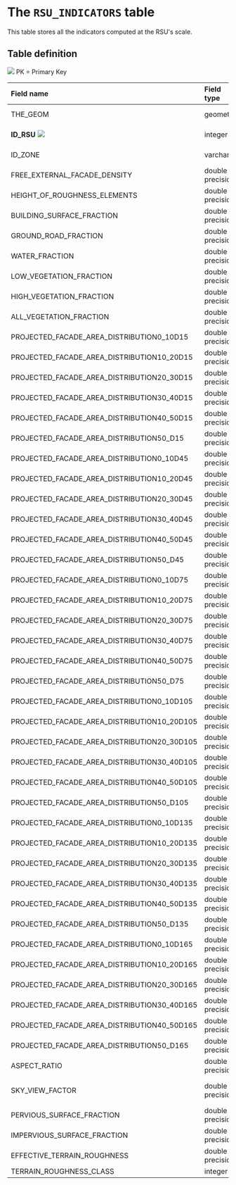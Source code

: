 # The `RSU_INDICATORS` table

This table stores all the indicators computed at the RSU's scale.



## Table definition

![](/home/gpetit/Documents/Codes/geoclimate/docs/images/pk.png) PK = Primary Key

| Field name   | Field type       | Definition         |
| :----------- | :--------------- | ------------------ |
| THE_GEOM       | geometry          | RSU's geometry    |
| **ID_RSU** ![](/home/gpetit/Documents/Codes/geoclimate/docs/images/pk.png) | integer | RSU's unique id    |
| ID_ZONE | varchar | Belonging zone id |
| FREE_EXTERNAL_FACADE_DENSITY | double precision |  |
| HEIGHT_OF_ROUGHNESS_ELEMENTS | double precision |  |
| BUILDING_SURFACE_FRACTION | double precision |  |
| GROUND_ROAD_FRACTION | double precision |  |
| WATER_FRACTION | double precision |  |
| LOW_VEGETATION_FRACTION | double precision |  |
| HIGH_VEGETATION_FRACTION | double precision |  |
| ALL_VEGETATION_FRACTION | double precision |  |
| PROJECTED_FACADE_AREA_DISTRIBUTION0_10D15 | double precision |  |
| PROJECTED_FACADE_AREA_DISTRIBUTION10_20D15 | double precision |  |
| PROJECTED_FACADE_AREA_DISTRIBUTION20_30D15 | double precision |  |
| PROJECTED_FACADE_AREA_DISTRIBUTION30_40D15 | double precision |  |
| PROJECTED_FACADE_AREA_DISTRIBUTION40_50D15 | double precision |  |
| PROJECTED_FACADE_AREA_DISTRIBUTION50_D15 | double precision |  |
| PROJECTED_FACADE_AREA_DISTRIBUTION0_10D45 | double precision |  |
| PROJECTED_FACADE_AREA_DISTRIBUTION10_20D45 | double precision |  |
| PROJECTED_FACADE_AREA_DISTRIBUTION20_30D45 | double precision |  |
| PROJECTED_FACADE_AREA_DISTRIBUTION30_40D45 | double precision |  |
| PROJECTED_FACADE_AREA_DISTRIBUTION40_50D45 | double precision |  |
| PROJECTED_FACADE_AREA_DISTRIBUTION50_D45 | double precision |  |
| PROJECTED_FACADE_AREA_DISTRIBUTION0_10D75 | double precision |  |
| PROJECTED_FACADE_AREA_DISTRIBUTION10_20D75 | double precision |  |
| PROJECTED_FACADE_AREA_DISTRIBUTION20_30D75 | double precision |  |
| PROJECTED_FACADE_AREA_DISTRIBUTION30_40D75 | double precision |  |
| PROJECTED_FACADE_AREA_DISTRIBUTION40_50D75 | double precision |  |
| PROJECTED_FACADE_AREA_DISTRIBUTION50_D75 | double precision |  |
| PROJECTED_FACADE_AREA_DISTRIBUTION0_10D105 | double precision |  |
| PROJECTED_FACADE_AREA_DISTRIBUTION10_20D105 | double precision |  |
| PROJECTED_FACADE_AREA_DISTRIBUTION20_30D105 | double precision |  |
| PROJECTED_FACADE_AREA_DISTRIBUTION30_40D105 | double precision |  |
| PROJECTED_FACADE_AREA_DISTRIBUTION40_50D105 | double precision |  |
| PROJECTED_FACADE_AREA_DISTRIBUTION50_D105 | double precision |  |
| PROJECTED_FACADE_AREA_DISTRIBUTION0_10D135 | double precision |  |
| PROJECTED_FACADE_AREA_DISTRIBUTION10_20D135 | double precision |  |
| PROJECTED_FACADE_AREA_DISTRIBUTION20_30D135 | double precision |  |
| PROJECTED_FACADE_AREA_DISTRIBUTION30_40D135 | double precision |  |
| PROJECTED_FACADE_AREA_DISTRIBUTION40_50D135 | double precision |  |
| PROJECTED_FACADE_AREA_DISTRIBUTION50_D135 | double precision |  |
| PROJECTED_FACADE_AREA_DISTRIBUTION0_10D165 | double precision |  |
| PROJECTED_FACADE_AREA_DISTRIBUTION10_20D165 | double precision |  |
| PROJECTED_FACADE_AREA_DISTRIBUTION20_30D165 | double precision |  |
| PROJECTED_FACADE_AREA_DISTRIBUTION30_40D165 | double precision |  |
| PROJECTED_FACADE_AREA_DISTRIBUTION40_50D165 | double precision |  |
| PROJECTED_FACADE_AREA_DISTRIBUTION50_D165 | double precision |  |
| ASPECT_RATIO | double precision |  |
| SKY_VIEW_FACTOR | double precision | Sky View Factor (SVF) |
| PERVIOUS_SURFACE_FRACTION | double precision |  |
| IMPERVIOUS_SURFACE_FRACTION | double precision |  |
| EFFECTIVE_TERRAIN_ROUGHNESS | double precision |  |
| TERRAIN_ROUGHNESS_CLASS | integer |  |


